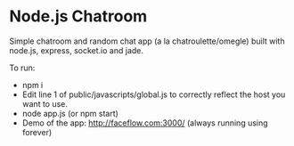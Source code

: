 Node.js Chatroom
========

Simple chatroom and random chat app (a la chatroulette/omegle) built with node.js, express, socket.io and jade.

To run:
- npm i
- Edit line 1 of public/javascripts/global.js to correctly reflect the host you want to use.
- node app.js (or npm start)
- Demo of the app: http://faceflow.com:3000/ (always running using forever)